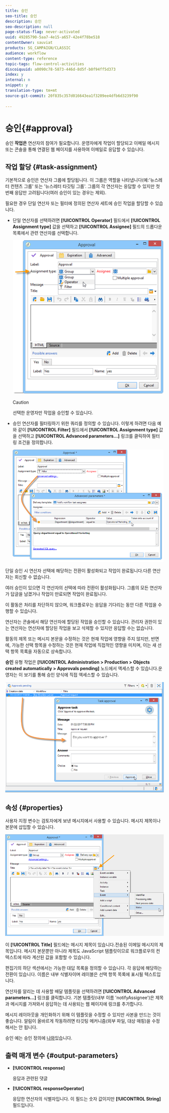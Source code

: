 ```yaml
---
title: 승인
seo-title: 승인
description: 승인
seo-description: null
page-status-flag: never-activated
uuid: 49285790-5aa7-4e15-a657-42e4f78be518
contentOwner: sauviat
products: SG_CAMPAIGN/CLASSIC
audience: workflow
content-type: reference
topic-tags: flow-control-activities
discoiquuid: a0090c78-5873-446d-8d5f-b0f94ff5d373
index: y
internal: n
snippet: y
translation-type: tm+mt
source-git-commit: 20f835c357d016643ea1f3209ee4dfb6d3239f90

---
```



# 승인{#approval}

승인 **작업은** 연산자의 참여가 필요합니다. 운영자에게 작업이 할당되고 이메일 메시지 또는 콘솔을 통해 연결된 웹 페이지를 사용하여 이메일로 응답할 수 있습니다.

## 작업 할당 {#task-assignment}

기본적으로 승인은 연산자 그룹에 할당됩니다. 이 그룹은 역할을 나타냅니다(예:&#39;뉴스레터 컨텐츠 그룹&#39; 또는 &#39;뉴스레터 타깃팅 그룹&#39;. 그룹의 각 연산자는 응답할 수 있지만 첫 번째 응답만 고려됩니다(여러 승인이 있는 경우는 제외).

필요한 경우 단일 연산자 또는 필터에 정의된 연산자 세트에 승인 작업을 할당할 수 있습니다.

* 단일 연산자를 선택하려면 **[!UICONTROL Operator]** 필드에서 **[!UICONTROL Assignment type]** 값을 선택하고 **[!UICONTROL Assignee]** 필드의 드롭다운 목록에서 관련 연산자를 선택합니다.

   ![](assets/s_advuser_validation_box_assign.png)

   >[!CAUTION]
   >
   >선택한 운영자만 작업을 승인할 수 있습니다.

* 승인 연산자를 필터링하기 위한 쿼리를 정의할 수 있습니다. 이렇게 하려면 다음 예와 같이 **[!UICONTROL Filter]** 필드에서 **[!UICONTROL Assignment type]** 값을 선택하고 **[!UICONTROL Advanced parameters...]** 링크를 클릭하여 필터링 조건을 정의합니다.

   ![](assets/s_advuser_validation_box_filter.png)

단일 승인 시 연산자 선택에 해당하는 전환이 활성화되고 작업이 완료됩니다.다른 연산자는 회신할 수 없습니다.

여러 승인이 있으면 각 연산자의 선택에 따라 전환이 활성화됩니다. 그룹의 모든 연산자가 답글을 남겼거나 작업이 만료되면 작업이 완료됩니다.

이 활동은 처리를 차단하지 않으며, 워크플로우는 응답을 기다리는 동안 다른 작업을 수행할 수 있습니다.

연산자는 콘솔에서 해당 연산자에 할당된 작업을 승인할 수 있습니다. 관리자 권한이 있는 연산자는 연산자에 할당된 작업을 보고 삭제할 수 있지만 응답할 수는 없습니다.

활동의 제목 또는 메시지 본문을 수정하는 것은 현재 작업에 영향을 주지 않지만, 반면에, 가능한 선택 항목을 수정하는 것은 현재 작업에 직접적인 영향을 미치며, 이는 새 선택 항목 목록을 자동으로 상속합니다.

**승인** 유형 작업은 **[!UICONTROL Administration > Production > Objects created automatically > Approvals pending]** 노드에서 액세스할 수 있습니다.운영자는 이 보기를 통해 승인 양식에 직접 액세스할 수 있습니다.

![](assets/s_advuser_validation_from_console.png)

## 속성 {#properties}

사용자 지정 변수는 검토자에게 보낸 메시지에서 사용할 수 있습니다. 메시지 제목이나 본문에 삽입할 수 있습니다.

![](assets/edit_validation.png)

이 **[!UICONTROL Title]** 필드에는 메시지 제목이 있습니다.전송된 이메일 메시지의 제목입니다. 메시지 본문뿐만 아니라 제목도 JavaScript 템플릿이므로 워크플로우의 컨텍스트에 따라 계산된 값을 포함할 수 있습니다.

편집기의 하단 섹션에서는 가능한 대답 목록을 정의할 수 있습니다. 각 응답에 해당하는 전환이 있습니다. 이름은 내부 식별자이며 레이블은 선택 항목 목록에 표시될 텍스트입니다.

연산자를 알리는 데 사용할 배달 템플릿을 선택하려면 **[!UICONTROL Advanced parameters...]** 링크를 클릭합니다. 기본 템플릿(내부 이름 &#39;notifyAssignee&#39;)은 제목과 메시지를 가져와서 응답하는 데 사용되는 웹 페이지에 링크를 추가합니다.

메시지 레이아웃을 개인화하기 위해 이 템플릿을 수정할 수 있지만 사본을 만드는 것이 좋습니다. 알림이 올바르게 작동하려면 타깃팅 메커니즘(외부 파일, 대상 매핑)을 수정해서는 안 됩니다.

승인 예는 승인 정의에 [나와](../../workflow/using/executing-a-workflow.md#defining-approvals)있습니다.

## 출력 매개 변수 {#output-parameters}

* **[!UICONTROL response]**

   응답과 관련된 댓글

* **[!UICONTROL responseOperator]**

   응답한 연산자의 식별자입니다. 이 필드는 숫자 값이지만 **[!UICONTROL String]** 필드입니다.

